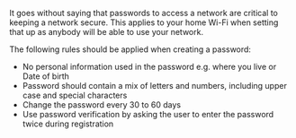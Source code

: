 It goes without saying that passwords to access a network are critical to keeping a network secure. This applies to your home Wi-Fi when setting that up as anybody will be able to use your network. 

The following rules should be applied when creating a password:

- No personal information used in the password e.g. where you live or Date of birth
- Password should contain a mix of letters and numbers, including upper case and special characters
- Change the password every 30 to 60 days
- Use password verification by asking the user to enter the password twice during registration